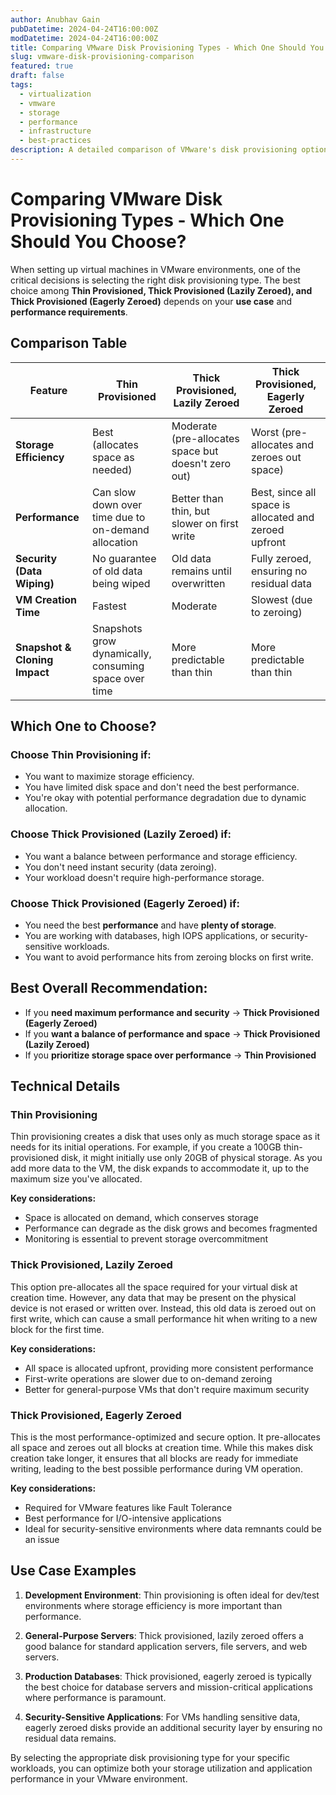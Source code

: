 ```yaml
---
author: Anubhav Gain
pubDatetime: 2024-04-24T16:00:00Z
modDatetime: 2024-04-24T16:00:00Z
title: Comparing VMware Disk Provisioning Types - Which One Should You Choose?
slug: vmware-disk-provisioning-comparison
featured: true
draft: false
tags:
  - virtualization
  - vmware
  - storage
  - performance
  - infrastructure
  - best-practices
description: A detailed comparison of VMware's disk provisioning options - Thin Provisioned, Thick Provisioned Lazily Zeroed, and Thick Provisioned Eagerly Zeroed - to help you choose the right option for your workloads.
---
```


# Comparing VMware Disk Provisioning Types - Which One Should You Choose?

When setting up virtual machines in VMware environments, one of the critical decisions is selecting the right disk provisioning type. The best choice among **Thin Provisioned, Thick Provisioned (Lazily Zeroed), and Thick Provisioned (Eagerly Zeroed)** depends on your **use case** and **performance requirements**.

## Comparison Table

| Feature                       | Thin Provisioned                                      | Thick Provisioned, Lazily Zeroed                    | Thick Provisioned, Eagerly Zeroed                     |
| ----------------------------- | ----------------------------------------------------- | --------------------------------------------------- | ----------------------------------------------------- |
| **Storage Efficiency**        | Best (allocates space as needed)                      | Moderate (pre-allocates space but doesn't zero out) | Worst (pre-allocates and zeroes out space)            |
| **Performance**               | Can slow down over time due to on-demand allocation   | Better than thin, but slower on first write         | Best, since all space is allocated and zeroed upfront |
| **Security (Data Wiping)**    | No guarantee of old data being wiped                  | Old data remains until overwritten                  | Fully zeroed, ensuring no residual data               |
| **VM Creation Time**          | Fastest                                               | Moderate                                            | Slowest (due to zeroing)                              |
| **Snapshot & Cloning Impact** | Snapshots grow dynamically, consuming space over time | More predictable than thin                          | More predictable than thin                            |

## Which One to Choose?

### Choose Thin Provisioning if:

- You want to maximize storage efficiency.
- You have limited disk space and don't need the best performance.
- You're okay with potential performance degradation due to dynamic allocation.

### Choose Thick Provisioned (Lazily Zeroed) if:

- You want a balance between performance and storage efficiency.
- You don't need instant security (data zeroing).
- Your workload doesn't require high-performance storage.

### Choose Thick Provisioned (Eagerly Zeroed) if:

- You need the best **performance** and have **plenty of storage**.
- You are working with databases, high IOPS applications, or security-sensitive workloads.
- You want to avoid performance hits from zeroing blocks on first write.

## Best Overall Recommendation:

- If you **need maximum performance and security** → **Thick Provisioned (Eagerly Zeroed)**
- If you **want a balance of performance and space** → **Thick Provisioned (Lazily Zeroed)**
- If you **prioritize storage space over performance** → **Thin Provisioned**

## Technical Details

### Thin Provisioning

Thin provisioning creates a disk that uses only as much storage space as it needs for its initial operations. For example, if you create a 100GB thin-provisioned disk, it might initially use only 20GB of physical storage. As you add more data to the VM, the disk expands to accommodate it, up to the maximum size you've allocated.

**Key considerations:**

- Space is allocated on demand, which conserves storage
- Performance can degrade as the disk grows and becomes fragmented
- Monitoring is essential to prevent storage overcommitment

### Thick Provisioned, Lazily Zeroed

This option pre-allocates all the space required for your virtual disk at creation time. However, any data that may be present on the physical device is not erased or written over. Instead, this old data is zeroed out on first write, which can cause a small performance hit when writing to a new block for the first time.

**Key considerations:**

- All space is allocated upfront, providing more consistent performance
- First-write operations are slower due to on-demand zeroing
- Better for general-purpose VMs that don't require maximum security

### Thick Provisioned, Eagerly Zeroed

This is the most performance-optimized and secure option. It pre-allocates all space and zeroes out all blocks at creation time. While this makes disk creation take longer, it ensures that all blocks are ready for immediate writing, leading to the best possible performance during VM operation.

**Key considerations:**

- Required for VMware features like Fault Tolerance
- Best performance for I/O-intensive applications
- Ideal for security-sensitive environments where data remnants could be an issue

## Use Case Examples

1. **Development Environment**: Thin provisioning is often ideal for dev/test environments where storage efficiency is more important than performance.

2. **General-Purpose Servers**: Thick provisioned, lazily zeroed offers a good balance for standard application servers, file servers, and web servers.

3. **Production Databases**: Thick provisioned, eagerly zeroed is typically the best choice for database servers and mission-critical applications where performance is paramount.

4. **Security-Sensitive Applications**: For VMs handling sensitive data, eagerly zeroed disks provide an additional security layer by ensuring no residual data remains.

By selecting the appropriate disk provisioning type for your specific workloads, you can optimize both your storage utilization and application performance in your VMware environment.
